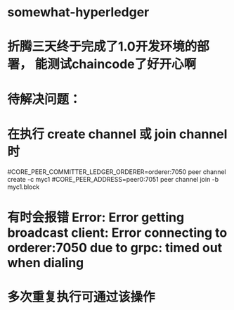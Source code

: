 # somewhat-hyperledger
# 折腾三天终于完成了1.0开发环境的部署， 能测试chaincode了好开心啊
# 待解决问题：

# 在执行 create channel 或 join channel 时
#CORE_PEER_COMMITTER_LEDGER_ORDERER=orderer:7050 peer channel create -c myc1 
#CORE_PEER_ADDRESS=peer0:7051 peer channel join -b myc1.block 
# 有时会报错 Error: Error getting broadcast client: Error connecting to orderer:7050 due to grpc: timed out when dialing
# 多次重复执行可通过该操作
